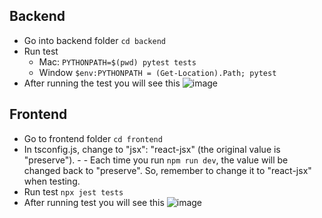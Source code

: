## Backend
- Go into backend folder `cd backend`
- Run test
  - Mac: `PYTHONPATH=$(pwd) pytest tests` 
  - Window `$env:PYTHONPATH = (Get-Location).Path; pytest` 
- After running the test you will see this
  ![image](https://github.com/user-attachments/assets/3ce7fbe6-7669-4f93-ae36-63fc4a2dff01)

## Frontend
- Go to frontend folder `cd frontend`
- In tsconfig.js, change to "jsx": "react-jsx" (the original value is "preserve"). - - Each time you run `npm run dev`, the value will be changed back to "preserve". So, remember to change it to "react-jsx" when testing.
- Run test `npx jest tests`
- After running test you will see this
![image](https://github.com/user-attachments/assets/af6dded9-4657-46e7-b8d7-cb8b10237177)

